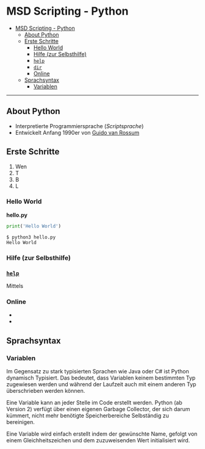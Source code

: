# MSD Scripting - Python

- [MSD Scripting - Python](#msd-scripting---python)
  - [About Python](#about-python)
  - [Erste Schritte](#erste-schritte)
    - [Hello World](#hello-world)
    - [Hilfe (zur Selbsthilfe)](#hilfe-zur-selbsthilfe)
    - [`help`](#help)
    - [`dir`](#dir)
    - [Online](#online)
  - [Sprachsyntax](#sprachsyntax)
    - [Variablen](#variablen)


***

## About Python
* Interpretierte Programmiersprache (*Scriptsprache*)
* Entwickelt Anfang 1990er von [Guido van Rossum](https://de.wikipedia.org/wiki/Guido_van_Rossum)

## Erste Schritte
1. Wen
2. T
3. B
4. L

### Hello World
**hello.py**
```python
print('Hello World')
```
```console
$ python3 hello.py
Hello World
```

### Hilfe (zur Selbsthilfe)


### [`help`](https://docs.python.org/3/library/functions.html#help)
Mittels 


### Online
* 
* 


## Sprachsyntax
### Variablen
Im Gegensatz zu stark typisierten Sprachen wie Java oder C# ist Python dynamisch Typisiert. Das bedeutet, dass Variablen keinem bestimmten Typ zugewiesen werden und während der Laufzeit auch mit einem anderen Typ überschrieben werden können.

Eine Variable kann an jeder Stelle im Code erstellt werden. Python (ab Version 2) verfügt über einen eigenen Garbage Collector, der sich darum kümmert, nicht mehr benötigte Speicherbereiche Selbständig zu bereinigen.

Eine Variable wird einfach erstellt indem der gewünschte Name, gefolgt von einem Gleichheitszeichen und dem zuzuweisenden Wert initialisiert wird.

